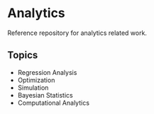 # Analytics

Reference repository for analytics related work.

## Topics

* Regression Analysis
* Optimization
* Simulation
* Bayesian Statistics
* Computational Analytics
